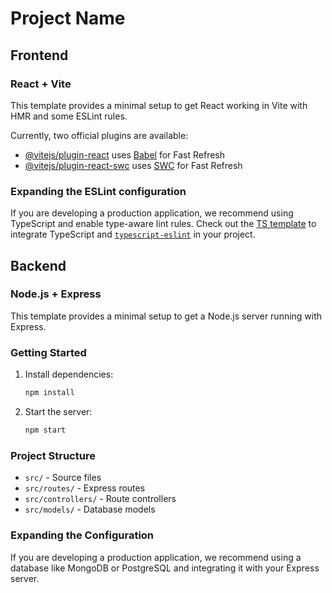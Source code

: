 # Project Name

## Frontend

### React + Vite

This template provides a minimal setup to get React working in Vite with HMR and some ESLint rules.

Currently, two official plugins are available:

- [@vitejs/plugin-react](https://github.com/vitejs/vite-plugin-react/blob/main/packages/plugin-react/README.md) uses [Babel](https://babeljs.io/) for Fast Refresh
- [@vitejs/plugin-react-swc](https://github.com/vitejs/vite-plugin-react-swc) uses [SWC](https://swc.rs/) for Fast Refresh

### Expanding the ESLint configuration

If you are developing a production application, we recommend using TypeScript and enable type-aware lint rules. Check out the [TS template](https://github.com/vitejs/vite/tree/main/packages/create-vite/template-react-ts) to integrate TypeScript and [`typescript-eslint`](https://typescript-eslint.io) in your project.

## Backend

### Node.js + Express

This template provides a minimal setup to get a Node.js server running with Express.

### Getting Started

1. Install dependencies:
    ```sh
    npm install
    ```

2. Start the server:
    ```sh
    npm start
    ```

### Project Structure

- `src/` - Source files
- `src/routes/` - Express routes
- `src/controllers/` - Route controllers
- `src/models/` - Database models

### Expanding the Configuration

If you are developing a production application, we recommend using a database like MongoDB or PostgreSQL and integrating it with your Express server.